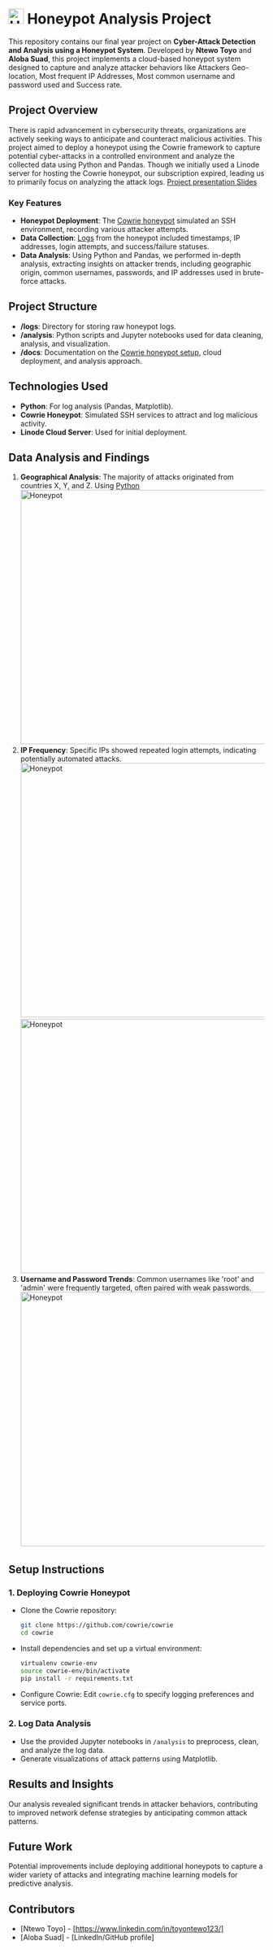 # <img src="all_files/images/honeypot.png" alt="Honeypot" width="30" height="30"/>  Honeypot Analysis Project



This repository contains our final year project on **Cyber-Attack Detection and Analysis using a Honeypot System**. Developed by **Ntewo Toyo** and **Aloba Suad**, this project implements a cloud-based honeypot system designed to capture and analyze attacker behaviors like Attackers Geo-location, Most frequent IP Addresses, Most common username and password used and Success rate.

## Project Overview

There is rapid advancement in cybersecurity threats, organizations are actively seeking ways to anticipate and counteract malicious activities. This project aimed to deploy a honeypot using the Cowrie framework to capture potential cyber-attacks in a controlled environment and analyze the collected data using Python and Pandas. Though we initially used a Linode server for hosting the Cowrie honeypot, our subscription expired, leading us to primarily focus on analyzing the attack logs.
[Project presentation Slides](all_files/files/Presentation1.pdf)

### Key Features

- **Honeypot Deployment**: The [Cowrie honeypot](all_files/files/cowrie_doc2/Cowrie_doc.html) simulated an SSH environment, recording various attacker attempts.
- **Data Collection**: [Logs](all_files/files/cowrie_log.csv) from the honeypot included timestamps, IP addresses, login attempts, and success/failure statuses.
- **Data Analysis**: Using Python and Pandas, we performed in-depth analysis, extracting insights on attacker trends, including geographic origin, common usernames, passwords, and IP addresses used in brute-force attacks.

## Project Structure

- **/logs**: Directory for storing raw honeypot logs.
- **/analysis**: Python scripts and Jupyter notebooks used for data cleaning, analysis, and visualization.
- **/docs**: Documentation on the [Cowrie honeypot setup](all_files/files/cowrie_log.csv), cloud deployment, and analysis approach.

## Technologies Used

- **Python**: For log analysis (Pandas, Matplotlib).
- **Cowrie Honeypot**: Simulated SSH services to attract and log malicious activity.
- **Linode Cloud Server**: Used for initial deployment.

## Data Analysis and Findings

1. **Geographical Analysis**: The majority of attacks originated from countries X, Y, and Z. Using [Python](all_files/files/geo_piee.py)
   <img src="all_files/images/geo.jpg" alt="Honeypot" width="700" height="500"/>
2. **IP Frequency**: Specific IPs showed repeated login attempts, indicating potentially automated attacks.
   <img src="all_files/images/ip_bar.jpg" alt="Honeypot" width="700" height="500"/>
   <img src="all_files/images/Figure_1.png" alt="Honeypot" width="700" height="500"/>
4. **Username and Password Trends**: Common usernames like 'root' and 'admin' were frequently targeted, often paired with weak passwords.
   <br>
   <img src="all_files/images/Screenshot 2024-10-25 at 9.34.30 PM.png" alt="Honeypot" width="700" height="500"/>

## Setup Instructions

### 1. Deploying Cowrie Honeypot

   - Clone the Cowrie repository:
     ```bash
     git clone https://github.com/cowrie/cowrie
     cd cowrie
     ```

   - Install dependencies and set up a virtual environment:
     ```bash
     virtualenv cowrie-env
     source cowrie-env/bin/activate
     pip install -r requirements.txt
     ```

   - Configure Cowrie:
     Edit `cowrie.cfg` to specify logging preferences and service ports.

### 2. Log Data Analysis

- Use the provided Jupyter notebooks in `/analysis` to preprocess, clean, and analyze the log data.
- Generate visualizations of attack patterns using Matplotlib.

## Results and Insights

Our analysis revealed significant trends in attacker behaviors, contributing to improved network defense strategies by anticipating common attack patterns.

## Future Work

Potential improvements include deploying additional honeypots to capture a wider variety of attacks and integrating machine learning models for predictive analysis.

## Contributors

- [Ntewo Toyo] - [https://www.linkedin.com/in/toyontewo123/]
- [Aloba Suad] - [LinkedIn/GitHub profile]
